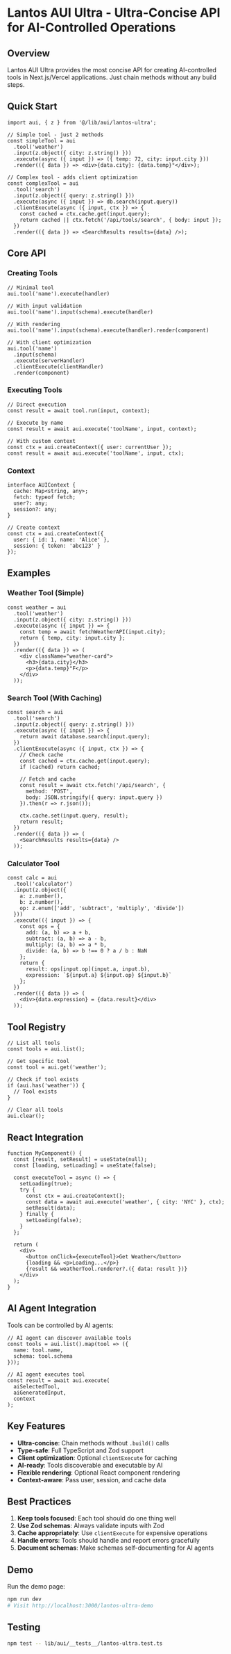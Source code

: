 # Lantos AUI Ultra - Ultra-Concise API for AI-Controlled Operations

## Overview

Lantos AUI Ultra provides the most concise API for creating AI-controlled tools in Next.js/Vercel applications. Just chain methods without any build steps.

## Quick Start

```tsx
import aui, { z } from '@/lib/aui/lantos-ultra';

// Simple tool - just 2 methods
const simpleTool = aui
  .tool('weather')
  .input(z.object({ city: z.string() }))
  .execute(async ({ input }) => ({ temp: 72, city: input.city }))
  .render(({ data }) => <div>{data.city}: {data.temp}°</div>);

// Complex tool - adds client optimization
const complexTool = aui
  .tool('search')
  .input(z.object({ query: z.string() }))
  .execute(async ({ input }) => db.search(input.query))
  .clientExecute(async ({ input, ctx }) => {
    const cached = ctx.cache.get(input.query);
    return cached || ctx.fetch('/api/tools/search', { body: input });
  })
  .render(({ data }) => <SearchResults results={data} />);
```

## Core API

### Creating Tools

```tsx
// Minimal tool
aui.tool('name').execute(handler)

// With input validation
aui.tool('name').input(schema).execute(handler)

// With rendering
aui.tool('name').input(schema).execute(handler).render(component)

// With client optimization
aui.tool('name')
  .input(schema)
  .execute(serverHandler)
  .clientExecute(clientHandler)
  .render(component)
```

### Executing Tools

```tsx
// Direct execution
const result = await tool.run(input, context);

// Execute by name
const result = await aui.execute('toolName', input, context);

// With custom context
const ctx = aui.createContext({ user: currentUser });
const result = await aui.execute('toolName', input, ctx);
```

### Context

```tsx
interface AUIContext {
  cache: Map<string, any>;
  fetch: typeof fetch;
  user?: any;
  session?: any;
}

// Create context
const ctx = aui.createContext({
  user: { id: 1, name: 'Alice' },
  session: { token: 'abc123' }
});
```

## Examples

### Weather Tool (Simple)
```tsx
const weather = aui
  .tool('weather')
  .input(z.object({ city: z.string() }))
  .execute(async ({ input }) => {
    const temp = await fetchWeatherAPI(input.city);
    return { temp, city: input.city };
  })
  .render(({ data }) => (
    <div className="weather-card">
      <h3>{data.city}</h3>
      <p>{data.temp}°F</p>
    </div>
  ));
```

### Search Tool (With Caching)
```tsx
const search = aui
  .tool('search')
  .input(z.object({ query: z.string() }))
  .execute(async ({ input }) => {
    return await database.search(input.query);
  })
  .clientExecute(async ({ input, ctx }) => {
    // Check cache
    const cached = ctx.cache.get(input.query);
    if (cached) return cached;
    
    // Fetch and cache
    const result = await ctx.fetch('/api/search', {
      method: 'POST',
      body: JSON.stringify({ query: input.query })
    }).then(r => r.json());
    
    ctx.cache.set(input.query, result);
    return result;
  })
  .render(({ data }) => (
    <SearchResults results={data} />
  ));
```

### Calculator Tool
```tsx
const calc = aui
  .tool('calculator')
  .input(z.object({
    a: z.number(),
    b: z.number(),
    op: z.enum(['add', 'subtract', 'multiply', 'divide'])
  }))
  .execute(({ input }) => {
    const ops = {
      add: (a, b) => a + b,
      subtract: (a, b) => a - b,
      multiply: (a, b) => a * b,
      divide: (a, b) => b !== 0 ? a / b : NaN
    };
    return { 
      result: ops[input.op](input.a, input.b),
      expression: `${input.a} ${input.op} ${input.b}`
    };
  })
  .render(({ data }) => (
    <div>{data.expression} = {data.result}</div>
  ));
```

## Tool Registry

```tsx
// List all tools
const tools = aui.list();

// Get specific tool
const tool = aui.get('weather');

// Check if tool exists
if (aui.has('weather')) {
  // Tool exists
}

// Clear all tools
aui.clear();
```

## React Integration

```tsx
function MyComponent() {
  const [result, setResult] = useState(null);
  const [loading, setLoading] = useState(false);
  
  const executeTool = async () => {
    setLoading(true);
    try {
      const ctx = aui.createContext();
      const data = await aui.execute('weather', { city: 'NYC' }, ctx);
      setResult(data);
    } finally {
      setLoading(false);
    }
  };
  
  return (
    <div>
      <button onClick={executeTool}>Get Weather</button>
      {loading && <p>Loading...</p>}
      {result && weatherTool.renderer?.({ data: result })}
    </div>
  );
}
```

## AI Agent Integration

Tools can be controlled by AI agents:

```tsx
// AI agent can discover available tools
const tools = aui.list().map(tool => ({
  name: tool.name,
  schema: tool.schema
}));

// AI agent executes tool
const result = await aui.execute(
  aiSelectedTool,
  aiGeneratedInput,
  context
);
```

## Key Features

- **Ultra-concise**: Chain methods without `.build()` calls
- **Type-safe**: Full TypeScript and Zod support
- **Client optimization**: Optional `clientExecute` for caching
- **AI-ready**: Tools discoverable and executable by AI
- **Flexible rendering**: Optional React component rendering
- **Context-aware**: Pass user, session, and cache data

## Best Practices

1. **Keep tools focused**: Each tool should do one thing well
2. **Use Zod schemas**: Always validate inputs with Zod
3. **Cache appropriately**: Use `clientExecute` for expensive operations
4. **Handle errors**: Tools should handle and report errors gracefully
5. **Document schemas**: Make schemas self-documenting for AI agents

## Demo

Run the demo page:
```bash
npm run dev
# Visit http://localhost:3000/lantos-ultra-demo
```

## Testing

```bash
npm test -- lib/aui/__tests__/lantos-ultra.test.ts
```